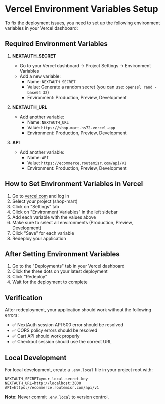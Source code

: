 # Vercel Environment Variables Setup

To fix the deployment issues, you need to set up the following environment variables in your Vercel dashboard:

## Required Environment Variables

1. **NEXTAUTH_SECRET**
   - Go to your Vercel dashboard → Project Settings → Environment Variables
   - Add a new variable:
     - Name: `NEXTAUTH_SECRET`
     - Value: Generate a random secret (you can use: `openssl rand -base64 32`)
     - Environment: Production, Preview, Development

2. **NEXTAUTH_URL**
   - Add another variable:
     - Name: `NEXTAUTH_URL`
     - Value: `https://shop-mart-hs72.vercel.app`
     - Environment: Production, Preview, Development

3. **API**
   - Add another variable:
     - Name: `API`
     - Value: `https://ecommerce.routemisr.com/api/v1`
     - Environment: Production, Preview, Development

## How to Set Environment Variables in Vercel

1. Go to [vercel.com](https://vercel.com) and log in
2. Select your project (shop-mart)
3. Click on "Settings" tab
4. Click on "Environment Variables" in the left sidebar
5. Add each variable with the values above
6. Make sure to select all environments (Production, Preview, Development)
7. Click "Save" for each variable
8. Redeploy your application

## After Setting Environment Variables

1. Go to the "Deployments" tab in your Vercel dashboard
2. Click the three dots on your latest deployment
3. Click "Redeploy"
4. Wait for the deployment to complete

## Verification

After redeployment, your application should work without the following errors:
- ✅ NextAuth session API 500 error should be resolved
- ✅ CORS policy errors should be resolved
- ✅ Cart API should work properly
- ✅ Checkout session should use the correct URL

## Local Development

For local development, create a `.env.local` file in your project root with:

```
NEXTAUTH_SECRET=your-local-secret-key
NEXTAUTH_URL=http://localhost:3000
API=https://ecommerce.routemisr.com/api/v1
```

**Note:** Never commit `.env.local` to version control.
